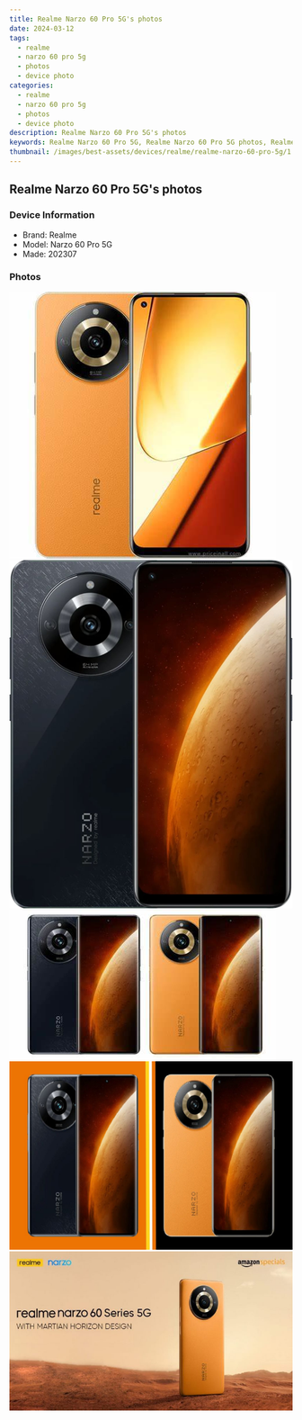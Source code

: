 ```yaml
---
title: Realme Narzo 60 Pro 5G's photos
date: 2024-03-12
tags: 
  - realme
  - narzo 60 pro 5g
  - photos
  - device photo
categories: 
  - realme
  - narzo 60 pro 5g
  - photos
  - device photo
description: Realme Narzo 60 Pro 5G's photos
keywords: Realme Narzo 60 Pro 5G, Realme Narzo 60 Pro 5G photos, Realme Narzo 60 Pro 5G device photo
thumbnail: /images/best-assets/devices/realme/realme-narzo-60-pro-5g/1.jpg
---
```


## Realme Narzo 60 Pro 5G's photos

### Device Information

- Brand: Realme
- Model: Narzo 60 Pro 5G
- Made: 202307

### Photos

![/images/best-assets/devices/realme/realme-narzo-60-pro-5g/1.jpg](/images/best-assets/devices/realme/realme-narzo-60-pro-5g/1.jpg)
![/images/best-assets/devices/realme/realme-narzo-60-pro-5g/2.jpg](/images/best-assets/devices/realme/realme-narzo-60-pro-5g/2.jpg)
![/images/best-assets/devices/realme/realme-narzo-60-pro-5g/3.jpg](/images/best-assets/devices/realme/realme-narzo-60-pro-5g/3.jpg)
![/images/best-assets/devices/realme/realme-narzo-60-pro-5g/4.jpg](/images/best-assets/devices/realme/realme-narzo-60-pro-5g/4.jpg)
![/images/best-assets/devices/realme/realme-narzo-60-pro-5g/5.jpg](/images/best-assets/devices/realme/realme-narzo-60-pro-5g/5.jpg)
